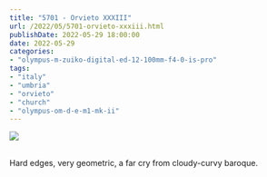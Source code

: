 ```yaml
---
title: "5701 - Orvieto XXXIII"
url: /2022/05/5701-orvieto-xxxiii.html
publishDate: 2022-05-29 18:00:00
date: 2022-05-29
categories:
- "olympus-m-zuiko-digital-ed-12-100mm-f4-0-is-pro"
tags:
- "italy"
- "umbria"
- "orvieto"
- "church"
- "olympus-om-d-e-m1-mk-ii"
---
```

<div class="container">
<div class="center"><a target="_blank" href="https://d25zfm9zpd7gm5.cloudfront.net/1200x1200/2019/20190905_124640_lr.jpg"><img class="webfeedsFeaturedVisual" src="https://d25zfm9zpd7gm5.cloudfront.net/0600x0600/2019/20190905_124640_lr.jpg" /></a></div>
</div>
<br />

Hard edges, very geometric, a far cry from cloudy-curvy
baroque.
